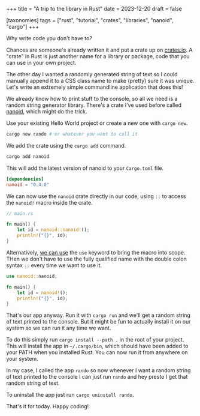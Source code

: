 +++
title = "A trip to the library in Rust"
date = 2023-12-20
draft = false

[taxonomies]
tags = ["rust", "tutorial", "crates", "libraries", "nanoid", "cargo"]
+++

Why write code you don't have to?

Chances are someone's already written it and put a crate up on [crates.io](https://crates.io). A "crate" in Rust is just another name for a library or package, code that you can use in your own project.

The other day I wanted a randomly generated string of text so I could manually append it to a CSS class name to make (pretty) sure it was unique. Let's write an extremely simple commandline application that does this!

We already know how to print stuff to the console, so all we need is a random string generator library. There's a crate I've used before called [nanoid](https://crates.io/crates/nanoid), which might do the trick. 

Use your existing Hello World project or create a new one with `cargo new`.

```bash
cargo new rando # or whatever you want to call it
```

We add the crate using the `cargo add` command.

```bash
cargo add nanoid
```

This will add the latest version of nanoid to your `Cargo.toml` file.

```toml
[dependencies]
nanoid = "0.4.0"
```

We can now use the `nanoid` crate directly in our code, using `::` to access the `nanoid!` macro inside the crate.

```rust
// main.rs

fn main() {
    let id = nanoid::nanoid!();
    println!("{}", id);
}
```

Alternatively, [we can use](https://doc.rust-lang.org/std/keyword.use.html) the `use` keyword to bring the macro into scope. THen we don't have to use the fully qualified name with the double colon syntax `::` every time we want to use it.

```rust
use nanoid::nanoid;

fn main() {
    let id = nanoid!();
    println!("{}", id);
}
```

That's our app anyway. Run it with `cargo run` and we'll get a random string of text printed to the console. But it might be fun to actually install it on our system so we can run it any time we want.

To do this simply run `cargo install --path .` in the root of your project. This will install the app in `~/.cargo/bin`, which should have been added to your PATH when you installed Rust. You can now run it from anywhere on your system.

In my case, I called the app `rando` so now whenever I want a random string of text printed to the console I can just run `rando` and hey presto I get that random string of text.

To uninstall the app just run `cargo uninstall rando`.

That's it for today. Happy coding!
